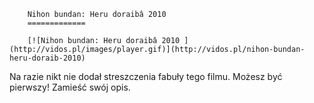 
        Nihon bundan: Heru doraibâ 2010 
        =============
        
        [![Nihon bundan: Heru doraibâ 2010 ](http://vidos.pl/images/player.gif)](http://vidos.pl/nihon-bundan-heru-doraib-2010)
        
        
 Na razie nikt nie dodał streszczenia fabuły tego filmu. Możesz być pierwszy! Zamieść swój opis.
    